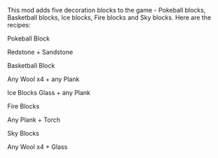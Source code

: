 This mod adds five decoration blocks to the game - Pokeball blocks, Basketball blocks, Ice blocks, Fire blocks and Sky blocks. Here are the recipes:




Pokeball Block

Redstone + Sandstone





Basketball Block

Any Wool x4 + any Plank







Ice Blocks
Glass + any Plank







Fire Blocks

Any Plank + Torch








Sky Blocks

Any Wool x4 + Glass
